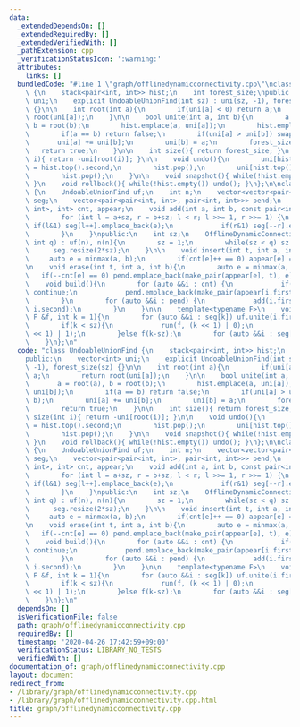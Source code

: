 ```yaml
---
data:
  _extendedDependsOn: []
  _extendedRequiredBy: []
  _extendedVerifiedWith: []
  _pathExtension: cpp
  _verificationStatusIcon: ':warning:'
  attributes:
    links: []
  bundledCode: "#line 1 \"graph/offlinedynamicconnectivity.cpp\"\nclass UndoableUnionFind\
    \ {\n    stack<pair<int, int>> hist;\n    int forest_size;\npublic:\n    vector<int>\
    \ uni;\n    explicit UndoableUnionFind(int sz) : uni(sz, -1), forest_size(sz)\
    \ {}\n\n    int root(int a){\n        if(uni[a] < 0) return a;\n        return\
    \ root(uni[a]);\n    }\n\n    bool unite(int a, int b){\n        a = root(a),\
    \ b = root(b);\n        hist.emplace(a, uni[a]);\n        hist.emplace(b, uni[b]);\n\
    \        if(a == b) return false;\n        if(uni[a] > uni[b]) swap(a, b);\n \
    \       uni[a] += uni[b];\n        uni[b] = a;\n        forest_size--;\n     \
    \   return true;\n    }\n\n    int size(){ return forest_size; }\n    int size(int\
    \ i){ return -uni[root(i)]; }\n\n    void undo(){\n        uni[hist.top().first]\
    \ = hist.top().second;\n        hist.pop();\n        uni[hist.top().first] = hist.top().second;\n\
    \        hist.pop();\n    }\n\n    void snapshot(){ while(!hist.empty()) hist.pop();\
    \ }\n    void rollback(){ while(!hist.empty()) undo(); }\n};\n\nclass OfflineDynamicConnectivity\
    \ {\n    UndoableUnionFind uf;\n    int n;\n    vector<vector<pair<int, int>>>\
    \ seg;\n    vector<pair<pair<int, int>, pair<int, int>>> pend;\n    map<pair<int,\
    \ int>, int> cnt, appear;\n    void add(int a, int b, const pair<int ,int> &e){\n\
    \        for (int l = a+sz, r = b+sz; l < r; l >>= 1, r >>= 1) {\n           \
    \ if(l&1) seg[l++].emplace_back(e);\n            if(r&1) seg[--r].emplace_back(e);\n\
    \        }\n    }\npublic:\n    int sz;\n    OfflineDynamicConnectivity(int n,\
    \ int q) : uf(n), n(n){\n        sz = 1;\n        while(sz < q) sz <<= 1;\n  \
    \      seg.resize(2*sz);\n    }\n\n    void insert(int t, int a, int b){\n   \
    \     auto e = minmax(a, b);\n        if(cnt[e]++ == 0) appear[e] = t;\n    }\n\
    \n    void erase(int t, int a, int b){\n        auto e = minmax(a, b);\n     \
    \   if(--cnt[e] == 0) pend.emplace_back(make_pair(appear[e], t), e)\n    }\n\n\
    \    void build(){\n        for (auto &&i : cnt) {\n            if(!i.second)\
    \ continue;\n            pend.emplace_back(make_pair(appear[i.first], q), i.first);\n\
    \        }\n        for (auto &&i : pend) {\n            add(i.first.first, i.first.second,\
    \ i.second);\n        }\n    }\n\n    template<typename F>\n    void run(const\
    \ F &f, int k = 1){\n        for (auto &&i : seg[k]) uf.unite(i.first, i.second);\n\
    \        if(k < sz){\n            run(f, (k << 1) | 0);\n            run(f, (k\
    \ << 1) | 1);\n        }else f(k-sz);\n        for (auto &&i : seg[k]) uf.undo();\n\
    \    }\n};\n"
  code: "class UndoableUnionFind {\n    stack<pair<int, int>> hist;\n    int forest_size;\n\
    public:\n    vector<int> uni;\n    explicit UndoableUnionFind(int sz) : uni(sz,\
    \ -1), forest_size(sz) {}\n\n    int root(int a){\n        if(uni[a] < 0) return\
    \ a;\n        return root(uni[a]);\n    }\n\n    bool unite(int a, int b){\n \
    \       a = root(a), b = root(b);\n        hist.emplace(a, uni[a]);\n        hist.emplace(b,\
    \ uni[b]);\n        if(a == b) return false;\n        if(uni[a] > uni[b]) swap(a,\
    \ b);\n        uni[a] += uni[b];\n        uni[b] = a;\n        forest_size--;\n\
    \        return true;\n    }\n\n    int size(){ return forest_size; }\n    int\
    \ size(int i){ return -uni[root(i)]; }\n\n    void undo(){\n        uni[hist.top().first]\
    \ = hist.top().second;\n        hist.pop();\n        uni[hist.top().first] = hist.top().second;\n\
    \        hist.pop();\n    }\n\n    void snapshot(){ while(!hist.empty()) hist.pop();\
    \ }\n    void rollback(){ while(!hist.empty()) undo(); }\n};\n\nclass OfflineDynamicConnectivity\
    \ {\n    UndoableUnionFind uf;\n    int n;\n    vector<vector<pair<int, int>>>\
    \ seg;\n    vector<pair<pair<int, int>, pair<int, int>>> pend;\n    map<pair<int,\
    \ int>, int> cnt, appear;\n    void add(int a, int b, const pair<int ,int> &e){\n\
    \        for (int l = a+sz, r = b+sz; l < r; l >>= 1, r >>= 1) {\n           \
    \ if(l&1) seg[l++].emplace_back(e);\n            if(r&1) seg[--r].emplace_back(e);\n\
    \        }\n    }\npublic:\n    int sz;\n    OfflineDynamicConnectivity(int n,\
    \ int q) : uf(n), n(n){\n        sz = 1;\n        while(sz < q) sz <<= 1;\n  \
    \      seg.resize(2*sz);\n    }\n\n    void insert(int t, int a, int b){\n   \
    \     auto e = minmax(a, b);\n        if(cnt[e]++ == 0) appear[e] = t;\n    }\n\
    \n    void erase(int t, int a, int b){\n        auto e = minmax(a, b);\n     \
    \   if(--cnt[e] == 0) pend.emplace_back(make_pair(appear[e], t), e)\n    }\n\n\
    \    void build(){\n        for (auto &&i : cnt) {\n            if(!i.second)\
    \ continue;\n            pend.emplace_back(make_pair(appear[i.first], q), i.first);\n\
    \        }\n        for (auto &&i : pend) {\n            add(i.first.first, i.first.second,\
    \ i.second);\n        }\n    }\n\n    template<typename F>\n    void run(const\
    \ F &f, int k = 1){\n        for (auto &&i : seg[k]) uf.unite(i.first, i.second);\n\
    \        if(k < sz){\n            run(f, (k << 1) | 0);\n            run(f, (k\
    \ << 1) | 1);\n        }else f(k-sz);\n        for (auto &&i : seg[k]) uf.undo();\n\
    \    }\n};\n"
  dependsOn: []
  isVerificationFile: false
  path: graph/offlinedynamicconnectivity.cpp
  requiredBy: []
  timestamp: '2020-04-26 17:42:59+09:00'
  verificationStatus: LIBRARY_NO_TESTS
  verifiedWith: []
documentation_of: graph/offlinedynamicconnectivity.cpp
layout: document
redirect_from:
- /library/graph/offlinedynamicconnectivity.cpp
- /library/graph/offlinedynamicconnectivity.cpp.html
title: graph/offlinedynamicconnectivity.cpp
---
```

